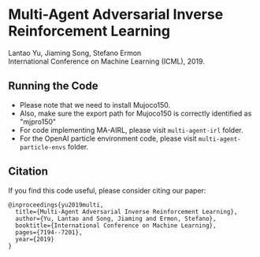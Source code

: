 # Multi-Agent Adversarial Inverse Reinforcement Learning
Lantao Yu, Jiaming Song, Stefano Ermon<br>
International Conference on Machine Learning (ICML), 2019.

## Running the Code

- Please note that we need to install Mujoco150.
- Also, make sure the export path for Mujoco150 is correctly identified as "mjpro150"
- For code implementing MA-AIRL, please visit `multi-agent-irl` folder.
- For the OpenAI particle environment code, please visit `multi-agent-particle-envs` folder.

## Citation

If you find this code useful, please consider citing our paper:
```
@inproceedings{yu2019multi,
  title={Multi-Agent Adversarial Inverse Reinforcement Learning},
  author={Yu, Lantao and Song, Jiaming and Ermon, Stefano},
  booktitle={International Conference on Machine Learning},
  pages={7194--7201},
  year={2019}
}
```

